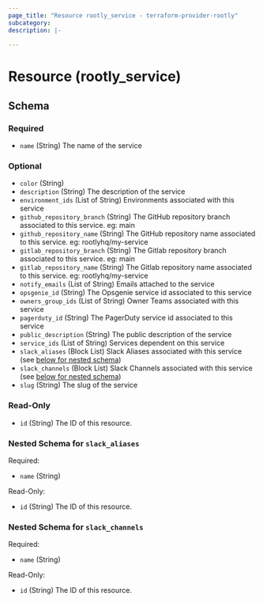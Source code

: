 ```yaml
---
page_title: "Resource rootly_service - terraform-provider-rootly"
subcategory:
description: |-
    
---
```


# Resource (rootly_service)



<!-- schema generated by tfplugindocs -->
## Schema

### Required

- `name` (String) The name of the service

### Optional

- `color` (String)
- `description` (String) The description of the service
- `environment_ids` (List of String) Environments associated with this service
- `github_repository_branch` (String) The GitHub repository branch associated to this service. eg: main
- `github_repository_name` (String) The GitHub repository name associated to this service. eg: rootlyhq/my-service
- `gitlab_repository_branch` (String) The Gitlab repository branch associated to this service. eg: main
- `gitlab_repository_name` (String) The Gitlab repository name associated to this service. eg: rootlyhq/my-service
- `notify_emails` (List of String) Emails attached to the service
- `opsgenie_id` (String) The Opsgenie service id associated to this service
- `owners_group_ids` (List of String) Owner Teams associated with this service
- `pagerduty_id` (String) The PagerDuty service id associated to this service
- `public_description` (String) The public description of the service
- `service_ids` (List of String) Services dependent on this service
- `slack_aliases` (Block List) Slack Aliases associated with this service (see [below for nested schema](#nestedblock--slack_aliases))
- `slack_channels` (Block List) Slack Channels associated with this service (see [below for nested schema](#nestedblock--slack_channels))
- `slug` (String) The slug of the service

### Read-Only

- `id` (String) The ID of this resource.

<a id="nestedblock--slack_aliases"></a>
### Nested Schema for `slack_aliases`

Required:

- `name` (String)

Read-Only:

- `id` (String) The ID of this resource.


<a id="nestedblock--slack_channels"></a>
### Nested Schema for `slack_channels`

Required:

- `name` (String)

Read-Only:

- `id` (String) The ID of this resource.
